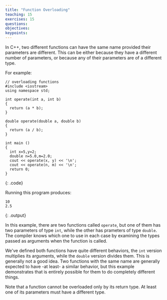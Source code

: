 ```yaml
---
title: "Function Overloading"
teaching: 15
exercises: 15
questions:
objectives:
keypoints:
---
```

In C++, two different functions can have the same name provided their parameters are different. This can be 
either because they have a different number of parameters, or because any of their parameters are of a different type. 

For example: 

~~~
// overloading functions
#include <iostream>
using namespace std;

int operate(int a, int b)
{
  return (a * b);
}

double operate(double a, double b)
{
  return (a / b);
}

int main ()
{
  int x=5,y=2;
  double n=5.0,m=2.0;
  cout << operate(x, y) << '\n';
  cout << operate(n, m) << '\n';
  return 0;
}
~~~
{: .code}

Running this program produces:

~~~
10
2.5
~~~
{: .output}


In this example, there are two functions called `operate`, but one of them has two parameters of type `int`, while the other has 
prameters of type `double`. The compiler knows which one to use in each case by examining the types passed as arguments when the 
function is called. 

We've defined both functions have quite different behaviors, the `int` version multiplies its arguments, while the `double` version divides them. 
This is generally not a good idea. Two functions with the same name are generally expected to have -at least- a similar behavior, but this 
example demonstrates that is entirely possible for them to do completely different things.

Note that a function cannot be overloaded only by its return type. At least one of its parameters must have a different type.

